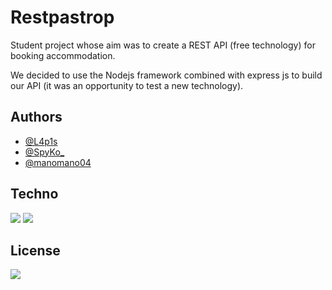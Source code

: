 # Restpastrop

Student project whose aim was to create a REST API (free technology) for booking accommodation. 

We decided to use the Nodejs framework combined with express js to build our API (it was an opportunity to test a new technology).

## Authors

- [@L4p1s](https://www.github.com/PommePain)
- [@SpyKo_](https://github.com/Spykoninho)
- [@manomano04](https://github.com/manomano04)

## Techno
<img src="https://img.shields.io/badge/express.js-%23404d59.svg?style=for-the-badge&logo=express&logoColor=%2361DAFB">
<img src="https://img.shields.io/badge/node.js-6DA55F?style=for-the-badge&logo=node.js&logoColor=white">

## License

<img src="https://camo.githubusercontent.com/3dbcfa4997505c80ef928681b291d33ecfac2dabf563eb742bb3e269a5af909c/68747470733a2f2f696d672e736869656c64732e696f2f6769746875622f6c6963656e73652f496c65726961796f2f6d61726b646f776e2d6261646765733f7374796c653d666f722d7468652d6261646765">